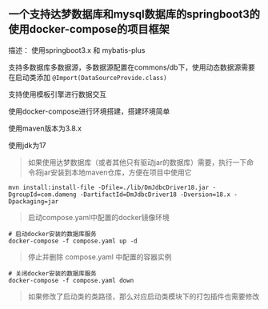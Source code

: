 
## 一个支持达梦数据库和mysql数据库的springboot3的使用docker-compose的项目框架
描述：
使用springboot3.x 和 mybatis-plus

支持多数据库多数据源，多数据源配置在commons/db下，使用动态数据源需要在启动类添加 `@Import(DataSourceProvide.class)`

支持使用模板引擎进行数据交互

使用docker-compose进行环境搭建，搭建环境简单

使用maven版本为3.8.x

使用jdk为17

> 如果使用达梦数据库（或者其他只有驱动jar的数据库）需要，执行一下命令将jar安装到本地maven仓库，方便在项目中使用它
```shell
mvn install:install-file -Dfile=./lib/DmJdbcDriver18.jar -DgroupId=com.dameng -DartifactId=DmJdbcDriver18 -Dversion=18.x -Dpackaging=jar
```

> 启动compose.yaml中配置的docker镜像环境
```shell
# 启动docker安装的数据库服务
docker-compose -f compose.yaml up -d
```
> 停止并删除 compose.yaml 中配置的容器实例
```shell
# 关闭docker安装的数据库服务
docker-compose -f compose.yaml down
```

> 如果修改了启动类的类路径，那么对应启动类模块下的打包插件也需要修改